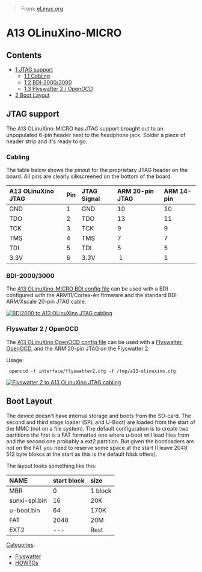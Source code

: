 > From: [eLinux.org](http://eLinux.org/A13_OLinuXino-MICRO "http://eLinux.org/A13_OLinuXino-MICRO")


# A13 OLinuXino-MICRO





## Contents

-   [1 JTAG support](#jtag-support)
    -   [1.1 Cabling](#cabling)
    -   [1.2 BDI-2000/3000](#bdi-2000-3000)
    -   [1.3 Flyswatter 2 / OpenOCD](#flyswatter-2-openocd)
-   [2 Boot Layout](#boot-layout)

## JTAG support

The A13 OLinuXino-MICRO has JTAG support brought out to an unpopulated
6-pin header next to the headphone jack. Solder a piece of header strip
and it's ready to go.

### Cabling

The table below shows the pinout for the proprietary JTAG header on the
board. All pins are clearly silkscreened on the bottom of the board.

<table>
<thead>
<tr class="header">
<th align="left">A13 OLinuXino JTAG</th>
<th align="left">Pin</th>
<th align="left">JTAG Signal</th>
<th align="left">ARM 20-pin JTAG</th>
<th align="left">ARM 14-pin</th>
</tr>
</thead>
<tbody>
<tr class="odd">
<td align="left">GND</td>
<td align="left">1</td>
<td align="left">GND</td>
<td align="left">10</td>
<td align="left">10</td>
</tr>
<tr class="even">
<td align="left">TDO</td>
<td align="left">2</td>
<td align="left">TDO</td>
<td align="left">13</td>
<td align="left">11</td>
</tr>
<tr class="odd">
<td align="left">TCK</td>
<td align="left">3</td>
<td align="left">TCK</td>
<td align="left">9</td>
<td align="left">9</td>
</tr>
<tr class="even">
<td align="left">TMS</td>
<td align="left">4</td>
<td align="left">TMS</td>
<td align="left">7</td>
<td align="left">7</td>
</tr>
<tr class="odd">
<td align="left">TDI</td>
<td align="left">5</td>
<td align="left">TDI</td>
<td align="left">5</td>
<td align="left">5</td>
</tr>
<tr class="even">
<td align="left">3.3V</td>
<td align="left">6</td>
<td align="left">3.3V</td>
<td align="left"> 1</td>
<td align="left">1</td>
</tr>
</tbody>
</table>

### BDI-2000/3000

The [A13 OLinuXino-MICRO BDI config
file](https://github.com/ohporter/bdi_configs/blob/master/a13-olinuxino-micro.cfg)
can be used with a BDI configured with the ARM11/Cortex-An firmware and
the standard BDI ARM/Xscale 20-pin JTAG cable.

[![BDI2000 to A13 OLinuXino JTAG
cabling](http://eLinux.org/images/thumb/d/d4/Bdia13jtag.jpg/600px-Bdia13jtag.jpg)](http://eLinux.org/File:Bdia13jtag.jpg "BDI2000 to A13 OLinuXino JTAG cabling")

### Flyswatter 2 / OpenOCD

The [A13 OLinuXino OpenOCD config
file](https://github.com/ohporter/openocd_configs/blob/master/a13-olinuxino.cfg)
can be used with a [Flyswatter](http://eLinux.org/Flyswatter "Flyswatter"),
[OpenOCD](http://eLinux.org/OpenOCD "OpenOCD"), and the ARM 20-pin JTAG on the Flyswatter
2.

Usage:

     openocd -f interface/flyswatter2.cfg -f /tmp/a13-olinuxino.cfg

[![Flyswatter 2 to A13 OLinuXino JTAG
cabling](http://eLinux.org/images/thumb/c/cd/Fs2a13jtag.jpg/600px-Fs2a13jtag.jpg)](http://eLinux.org/File:Fs2a13jtag.jpg "Flyswatter 2 to A13 OLinuXino JTAG cabling")

## Boot Layout

The device doesn't have internal storage and boots from the SD-card. The
second and third stage loader (SPL and U-Boot) are loaded from the start
of the MMC (not on a file system). The default configuration is to
create two partitions the first is a FAT formatted one where u-boot will
load files from and the second one probably a ext2 partition. But given
the bootloaders are not on the FAT you need to reserve some space at the
start (I leave 2048 512 byte blokcs at the start as this is the default
fdisk offers).

The layout looks something like this:

<table>
<thead>
<tr class="header">
<th align="left">NAME</th>
<th align="left">start block</th>
<th align="left">size</th>
</tr>
</thead>
<tbody>
<tr class="odd">
<td align="left">MBR</td>
<td align="left">0</td>
<td align="left">1 block</td>
</tr>
<tr class="even">
<td align="left">sunxi-spl.bin</td>
<td align="left">16</td>
<td align="left">20K</td>
</tr>
<tr class="odd">
<td align="left">u-boot.bin</td>
<td align="left">64</td>
<td align="left">170K</td>
</tr>
<tr class="even">
<td align="left">FAT</td>
<td align="left">2048</td>
<td align="left">20M</td>
</tr>
<tr class="odd">
<td align="left">EXT2</td>
<td align="left">---</td>
<td align="left">Rest</td>
</tr>
</tbody>
</table>


[Categories](http://eLinux.org/Special:Categories "Special:Categories"):

-   [Flyswatter](http://eLinux.org/index.php?title=Category:Flyswatter&action=edit&redlink=1 "Category:Flyswatter (page does not exist)")
-   [HOWTOs](http://eLinux.org/Category:HOWTOs "Category:HOWTOs")

